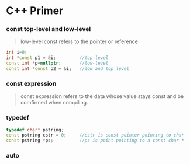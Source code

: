 # C++ Primer  

### const top-level and low-level  
> low-level const refers to the pointer or reference
```C++
int i=0;
int *const p1 = &i;         //top-level
const int *p=nullptr;       //low-level
const int *const p2 = &i;   //low and top level
```

### const expression
> const expression refers to the data whose value stays const and be comfirmed when compiling.

### typedef  
```C++
typedef char* pstring;
const pstring cstr = 0;     //cstr is const pointer pointing to char
const pstring *ps;          //ps is point pointing to a const char *
```

### auto  

